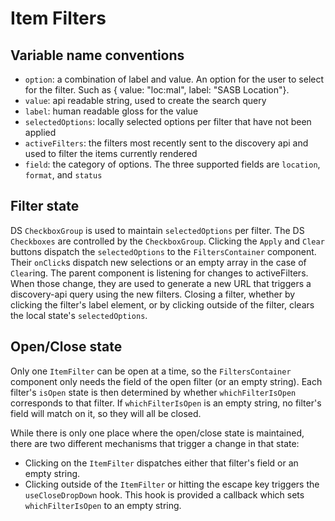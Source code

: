 # Item Filters

## Variable name conventions
- `option`: a combination of label and value. An option for the user to select for the filter. Such as { value: "loc:mal", label: "SASB Location"}. 
- `value`: api readable string, used to create the search query
- `label`: human readable gloss for the value
- `selectedOptions`: locally selected options per filter that have not been applied
- `activeFilters`: the filters most recently sent to the discovery api and used to filter the items currently rendered
- `field`: the category of options. The three supported fields are `location`, `format`, and `status`

## Filter state
DS `CheckboxGroup` is used to maintain `selectedOptions` per filter. The DS `Checkboxes` are controlled by the `CheckboxGroup`.
Clicking the `Apply` and `Clear` buttons dispatch the `selectedOptions` to the `FiltersContainer` component. Their `onClick`s dispatch new selections or an empty array in the case of `Clear`ing. The parent component is listening for changes to activeFilters. When those change, they are used to generate a new URL that triggers a discovery-api query using the new filters.
Closing a filter, whether by clicking the filter's label element, or by clicking outside of the filter, clears the local state's `selectedOptions`.

## Open/Close state
Only one `ItemFilter` can be open at a time, so the `FiltersContainer` component only needs the field of the open filter (or an empty string). Each filter's `isOpen` state is then determined by whether `whichFilterIsOpen` corresponds to that filter. If `whichFilterIsOpen` is an empty string, no filter's field will match on it, so they will all be closed.

While there is only one place where the open/close state is maintained, there are two different mechanisms that trigger a change in that state:
- Clicking on the `ItemFilter` dispatches either that filter's field or an empty string.
- Clicking outside of the `ItemFilter` or hitting the escape key triggers the `useCloseDropDown` hook. This hook is provided a callback which sets `whichFilterIsOpen` to an empty string.
